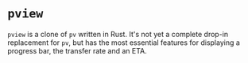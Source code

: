 # `pview`

`pview` is a clone of `pv` written in Rust. It's not yet a complete drop-in replacement for `pv`, but has the most essential features for displaying a progress bar, the transfer rate and an ETA.
